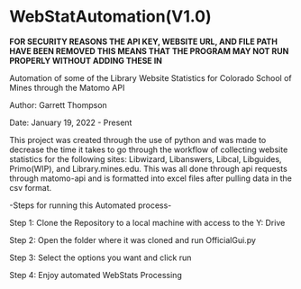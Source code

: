 # WebStatAutomation(V1.0)
**FOR SECURITY REASONS THE API KEY, WEBSITE URL, AND FILE PATH HAVE BEEN REMOVED THIS MEANS THAT THE PROGRAM MAY NOT RUN PROPERLY WITHOUT ADDING THESE IN**

Automation of some of the Library Website Statistics for Colorado School of Mines through the Matomo API

Author: Garrett Thompson

Date: January 19, 2022 - Present

This project was created through the use of python and was made to decrease the time it takes to go through the workflow of collecting website statistics for the following sites: Libwizard, Libanswers, Libcal, Libguides, Primo(WIP), and Library.mines.edu.  This was all done through api requests through matomo-api and is formatted into excel files after pulling data in the csv format.

-Steps for running this Automated process-

Step 1: Clone the Repository to a local machine with access to the Y: Drive

Step 2: Open the folder where it was cloned and run OfficialGui.py

Step 3: Select the options you want and click run

Step 4: Enjoy automated WebStats Processing
